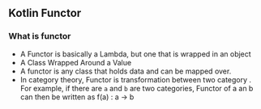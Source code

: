 ## Kotlin Functor
### What is functor
 - A Functor is basically a Lambda, but one that is wrapped in an object
 - A Class Wrapped Around a Value
 - A functor is any class that holds data and can be mapped over.
 - In category theory,  Functor is transformation between two category . For example, if there are `a` and `b` are two categories, Functor of a an b can then be written as f(a) : a -> b

